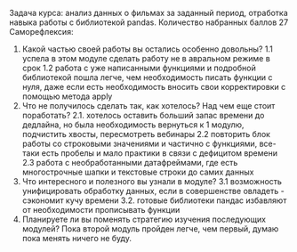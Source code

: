 Задача курса: анализ данных о фильмах за заданный период, отработка навыка работы с библиотекой pandas.
Количество набранных баллов 27
Саморефлексия:
1. Какой частью своей работы вы остались особенно довольны?
1.1 успела в этом модуле сделать работу не в авральном режиме в срок
1.2 работа с уже написанными функциями и подробной библиотекой пошла легче, чем необходимость писать функции с нуля, даже если есть необходимость вносить свои корректировки с помощью метода apply
2. Что не получилось сделать так, как хотелось? Над чем еще стоит поработать?
2.1. хотелось оставить больший запас времени до дедлайна, но была необходимость вернуться к 1 модулю, подчистить хвосты, пересмотреть вебинары
2.2 повторить блок работы со строковыми значениями и частично с функциями, все-таки есть пробелы и мало практики в связи с дефицитом времени
2.3 работа с необработанными датафреймами, где есть многострочные шапки и текстовые строки до самих данных
3. Что интересного и полезного вы узнали в модуле?
3.1 возможность унифицировать обработку данных, если в совершенстве овладеть - сэкономит кучу времени
3.2. готовые библиотеки пандас избавляют от необходимости прописывать функции
4. Планируете ли вы поменять стратегию изучения последующих модулей?
Пока второй модуль пройден легче, чем первый, думаю пока менять ничего не буду.